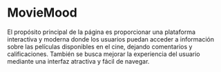# MovieMood
El propósito principal de la página es proporcionar una plataforma interactiva y moderna donde los usuarios puedan acceder a información sobre las películas disponibles en el cine, dejando comentarios y calificaciones. También se busca mejorar la experiencia del usuario mediante una interfaz atractiva y fácil de navegar.
